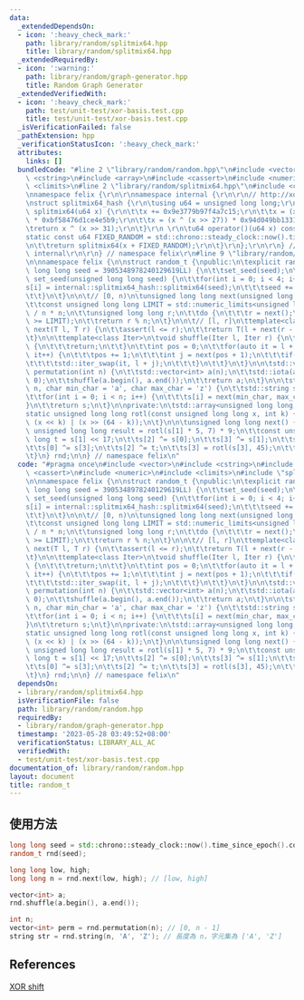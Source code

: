 ```yaml
---
data:
  _extendedDependsOn:
  - icon: ':heavy_check_mark:'
    path: library/random/splitmix64.hpp
    title: library/random/splitmix64.hpp
  _extendedRequiredBy:
  - icon: ':warning:'
    path: library/random/graph-generator.hpp
    title: Random Graph Generator
  _extendedVerifiedWith:
  - icon: ':heavy_check_mark:'
    path: test/unit-test/xor-basis.test.cpp
    title: test/unit-test/xor-basis.test.cpp
  _isVerificationFailed: false
  _pathExtension: hpp
  _verificationStatusIcon: ':heavy_check_mark:'
  attributes:
    links: []
  bundledCode: "#line 2 \"library/random/random.hpp\"\n#include <vector>\n#include\
    \ <cstring>\n#include <array>\n#include <cassert>\n#include <numeric>\n#include\
    \ <climits>\n#line 2 \"library/random/splitmix64.hpp\"\n#include <chrono>\r\n\r\
    \nnamespace felix {\r\n\r\nnamespace internal {\r\n\r\n// http://xoshiro.di.unimi.it/splitmix64.c\r\
    \nstruct splitmix64_hash {\r\n\tusing u64 = unsigned long long;\r\n\tstatic u64\
    \ splitmix64(u64 x) {\r\n\t\tx += 0x9e3779b97f4a7c15;\r\n\t\tx = (x ^ (x >> 30))\
    \ * 0xbf58476d1ce4e5b9;\r\n\t\tx = (x ^ (x >> 27)) * 0x94d049bb133111eb;\r\n\t\
    \treturn x ^ (x >> 31);\r\n\t}\r\n \r\n\tu64 operator()(u64 x) const {\r\n\t\t\
    static const u64 FIXED_RANDOM = std::chrono::steady_clock::now().time_since_epoch().count();\r\
    \n\t\treturn splitmix64(x + FIXED_RANDOM);\r\n\t}\r\n};\r\n\r\n} // namespace\
    \ internal\r\n\r\n} // namespace felix\r\n#line 9 \"library/random/random.hpp\"\
    \n\nnamespace felix {\n\nstruct random_t {\npublic:\n\texplicit random_t(unsigned\
    \ long long seed = 3905348978240129619LL) {\n\t\tset_seed(seed);\n\t}\n\n\tvoid\
    \ set_seed(unsigned long long seed) {\n\t\tfor(int i = 0; i < 4; i++) {\n\t\t\t\
    s[i] = internal::splitmix64_hash::splitmix64(seed);\n\t\t\tseed += 0x9e3779b97f4a7c15;\n\
    \t\t}\n\t}\n\n\t// [0, n)\n\tunsigned long long next(unsigned long long n) {\n\
    \t\tconst unsigned long long LIMIT = std::numeric_limits<unsigned long long>::max()\
    \ / n * n;\n\t\tunsigned long long r;\n\t\tdo {\n\t\t\tr = next();\n\t\t} while(r\
    \ >= LIMIT);\n\t\treturn r % n;\n\t}\n\n\t// [l, r]\n\ttemplate<class T>\n\tT\
    \ next(T l, T r) {\n\t\tassert(l <= r);\n\t\treturn T(l + next(r - l + 1ULL));\n\
    \t}\n\n\ttemplate<class Iter>\n\tvoid shuffle(Iter l, Iter r) {\n\t\tif(l == r)\
    \ {\n\t\t\treturn;\n\t\t}\n\t\tint pos = 0;\n\t\tfor(auto it = l + 1; it != r;\
    \ it++) {\n\t\t\tpos += 1;\n\t\t\tint j = next(pos + 1);\n\t\t\tif(j != pos) {\n\
    \t\t\t\tstd::iter_swap(it, l + j);\n\t\t\t}\n\t\t}\n\t}\n\n\tstd::vector<int>\
    \ permutation(int n) {\n\t\tstd::vector<int> a(n);\n\t\tstd::iota(a.begin(), a.end(),\
    \ 0);\n\t\tshuffle(a.begin(), a.end());\n\t\treturn a;\n\t}\n\n\tstd::string string(int\
    \ n, char min_char = 'a', char max_char = 'z') {\n\t\tstd::string s(n, '_');\n\
    \t\tfor(int i = 0; i < n; i++) {\n\t\t\ts[i] = next(min_char, max_char);\n\t\t\
    }\n\t\treturn s;\n\t}\n\nprivate:\n\tstd::array<unsigned long long, 4> s;\n\n\t\
    static unsigned long long rotl(const unsigned long long x, int k) {\n\t\treturn\
    \ (x << k) | (x >> (64 - k));\n\t}\n\n\tunsigned long long next() {\n\t\tconst\
    \ unsigned long long result = rotl(s[1] * 5, 7) * 9;\n\t\tconst unsigned long\
    \ long t = s[1] << 17;\n\t\ts[2] ^= s[0];\n\t\ts[3] ^= s[1];\n\t\ts[1] ^= s[2];\n\
    \t\ts[0] ^= s[3];\n\t\ts[2] ^= t;\n\t\ts[3] = rotl(s[3], 45);\n\t\treturn result;\n\
    \t}\n} rnd;\n\n} // namespace felix\n"
  code: "#pragma once\n#include <vector>\n#include <cstring>\n#include <array>\n#include\
    \ <cassert>\n#include <numeric>\n#include <climits>\n#include \"splitmix64.hpp\"\
    \n\nnamespace felix {\n\nstruct random_t {\npublic:\n\texplicit random_t(unsigned\
    \ long long seed = 3905348978240129619LL) {\n\t\tset_seed(seed);\n\t}\n\n\tvoid\
    \ set_seed(unsigned long long seed) {\n\t\tfor(int i = 0; i < 4; i++) {\n\t\t\t\
    s[i] = internal::splitmix64_hash::splitmix64(seed);\n\t\t\tseed += 0x9e3779b97f4a7c15;\n\
    \t\t}\n\t}\n\n\t// [0, n)\n\tunsigned long long next(unsigned long long n) {\n\
    \t\tconst unsigned long long LIMIT = std::numeric_limits<unsigned long long>::max()\
    \ / n * n;\n\t\tunsigned long long r;\n\t\tdo {\n\t\t\tr = next();\n\t\t} while(r\
    \ >= LIMIT);\n\t\treturn r % n;\n\t}\n\n\t// [l, r]\n\ttemplate<class T>\n\tT\
    \ next(T l, T r) {\n\t\tassert(l <= r);\n\t\treturn T(l + next(r - l + 1ULL));\n\
    \t}\n\n\ttemplate<class Iter>\n\tvoid shuffle(Iter l, Iter r) {\n\t\tif(l == r)\
    \ {\n\t\t\treturn;\n\t\t}\n\t\tint pos = 0;\n\t\tfor(auto it = l + 1; it != r;\
    \ it++) {\n\t\t\tpos += 1;\n\t\t\tint j = next(pos + 1);\n\t\t\tif(j != pos) {\n\
    \t\t\t\tstd::iter_swap(it, l + j);\n\t\t\t}\n\t\t}\n\t}\n\n\tstd::vector<int>\
    \ permutation(int n) {\n\t\tstd::vector<int> a(n);\n\t\tstd::iota(a.begin(), a.end(),\
    \ 0);\n\t\tshuffle(a.begin(), a.end());\n\t\treturn a;\n\t}\n\n\tstd::string string(int\
    \ n, char min_char = 'a', char max_char = 'z') {\n\t\tstd::string s(n, '_');\n\
    \t\tfor(int i = 0; i < n; i++) {\n\t\t\ts[i] = next(min_char, max_char);\n\t\t\
    }\n\t\treturn s;\n\t}\n\nprivate:\n\tstd::array<unsigned long long, 4> s;\n\n\t\
    static unsigned long long rotl(const unsigned long long x, int k) {\n\t\treturn\
    \ (x << k) | (x >> (64 - k));\n\t}\n\n\tunsigned long long next() {\n\t\tconst\
    \ unsigned long long result = rotl(s[1] * 5, 7) * 9;\n\t\tconst unsigned long\
    \ long t = s[1] << 17;\n\t\ts[2] ^= s[0];\n\t\ts[3] ^= s[1];\n\t\ts[1] ^= s[2];\n\
    \t\ts[0] ^= s[3];\n\t\ts[2] ^= t;\n\t\ts[3] = rotl(s[3], 45);\n\t\treturn result;\n\
    \t}\n} rnd;\n\n} // namespace felix\n"
  dependsOn:
  - library/random/splitmix64.hpp
  isVerificationFile: false
  path: library/random/random.hpp
  requiredBy:
  - library/random/graph-generator.hpp
  timestamp: '2023-05-28 03:49:52+08:00'
  verificationStatus: LIBRARY_ALL_AC
  verifiedWith:
  - test/unit-test/xor-basis.test.cpp
documentation_of: library/random/random.hpp
layout: document
title: random_t
---
```


## 使用方法
```cpp
long long seed = std::chrono::steady_clock::now().time_since_epoch().count();
random_t rnd(seed);

long long low, high;
long long n = rnd.next(low, high); // [low, high]

vector<int> a;
rnd.shuffle(a.begin(), a.end());

int n;
vector<int> perm = rnd.permutation(n); // [0, n - 1]
string str = rnd.string(n, 'A', 'Z'); // 長度為 n，字元集為 ['A', 'Z']
```

## References
[XOR shift](https://xoshiro.di.unimi.it/xoshiro256starstar.c)
